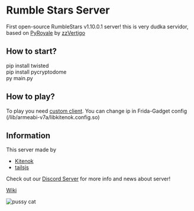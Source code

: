 # Rumble Stars Server
First open-source RumbleStars v1.10.0.1 server! this is very dudka servidor, based on [PyRoyale](https://github.com/zzvertigo/pyroyale) by [zzVertigo](https://github.com/zzvertigo)

## How to start?
pip install twisted<br>
pip install pycryptodome<br>
py main.py

## How to play?
To play you need [custom client](https://drive.google.com/file/d/1_-65P7-7rwClmc4Iy19_LI1SdCMu_aRL/view?usp=sharing). You can change ip in Frida-Gadget config (/lib/armeabi-v7a/libkitenok.config.so)

## Information
This server made by
* [Kitenok](https://github.com/kitenok228)
* [tailsjs](https://github.com/tailsjs)

Check out our [Discord Server](https://discord.gg/uV46YKbU5R) for more info and news about server!

[Wiki](https://github.com/SnusDevTeam/RumbleStars-Server/wiki)

![pussy cat](https://github.com/SnusDevTeam/RumbleStars-Server/raw/main/cat.png)
